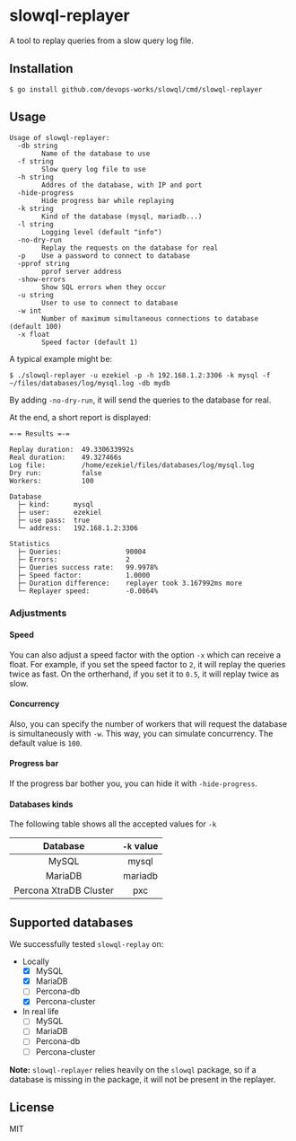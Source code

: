 # slowql-replayer

A tool to replay queries from a slow query log file.

## Installation

```
$ go install github.com/devops-works/slowql/cmd/slowql-replayer
```

## Usage

```
Usage of slowql-replayer:
  -db string
        Name of the database to use
  -f string
        Slow query log file to use
  -h string
        Addres of the database, with IP and port
  -hide-progress
        Hide progress bar while replaying
  -k string
        Kind of the database (mysql, mariadb...)
  -l string
        Logging level (default "info")
  -no-dry-run
        Replay the requests on the database for real
  -p    Use a password to connect to database
  -pprof string
        pprof server address
  -show-errors
        Show SQL errors when they occur
  -u string
        User to use to connect to database
  -w int
        Number of maximum simultaneous connections to database (default 100)
  -x float
        Speed factor (default 1)
```

A typical example might be:

```
$ ./slowql-replayer -u ezekiel -p -h 192.168.1.2:3306 -k mysql -f ~/files/databases/log/mysql.log -db mydb
```

By adding `-no-dry-run`, it will send the queries to the database for real.

At the end, a short report is displayed:

```
=-= Results =-=

Replay duration:  49.330633992s
Real duration:    49.327466s
Log file:         /home/ezekiel/files/databases/log/mysql.log
Dry run:          false
Workers:          100

Database
  ├─ kind:      mysql
  ├─ user:      ezekiel
  ├─ use pass:  true
  └─ address:   192.168.1.2:3306

Statistics
  ├─ Queries:                90004
  ├─ Errors:                 2
  ├─ Queries success rate:   99.9978%
  ├─ Speed factor:           1.0000
  ├─ Duration difference:    replayer took 3.167992ms more
  └─ Replayer speed:         -0.0064%
```

### Adjustments

#### Speed

You can also adjust a speed factor with the option `-x` which can receive a float. For example, if you set the speed factor to `2`, it will replay the queries twice as fast. On the ortherhand, if you set it to `0.5`, it will replay twice as slow.

#### Concurrency

Also, you can specify the number of workers that will request the database is simultaneously with `-w`. This way, you can simulate concurrency. The default value is `100`.

#### Progress bar

If the progress bar bother you, you can hide it with `-hide-progress`.

#### Databases kinds

The following table shows all the accepted values for `-k`

|        Database        | `-k` value |
| :--------------------: | :--------: |
|         MySQL          |   mysql    |
|        MariaDB         |  mariadb   |
| Percona XtraDB Cluster |    pxc     |

## Supported databases

We successfully tested `slowql-replay` on:

* Locally
    - [X] MySQL
    - [X] MariaDB
    - [ ] Percona-db
    - [X] Percona-cluster

* In real life
    - [ ] MySQL
    - [ ] MariaDB
    - [ ] Percona-db
    - [ ] Percona-cluster

**Note:** `slowql-replayer` relies heavily on the `slowql` package, so if a database is missing in the package, it will not be present in the replayer.

## License

MIT
